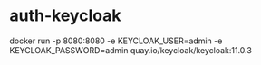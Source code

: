 # auth-keycloak

docker run -p 8080:8080 -e KEYCLOAK_USER=admin -e KEYCLOAK_PASSWORD=admin quay.io/keycloak/keycloak:11.0.3
